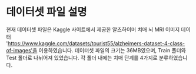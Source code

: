 # 데이터셋 파일 설명
현재 데이터셋 파일은 Kaggle 사이트에서 제공한 알츠하이머 치매 뇌 MRI 이미지 데이터   
'https://www.kaggle.com/datasets/tourist55/alzheimers-dataset-4-class-of-images'을 이용하였습니다.
데이터셋 파일의 크기는 36MB였으며, Train 폴더와 Test 폴더로 나뉘어져 있었습니다. 각 폴더 내에는 치매 단계를 4가지로 분류하였습니다.
